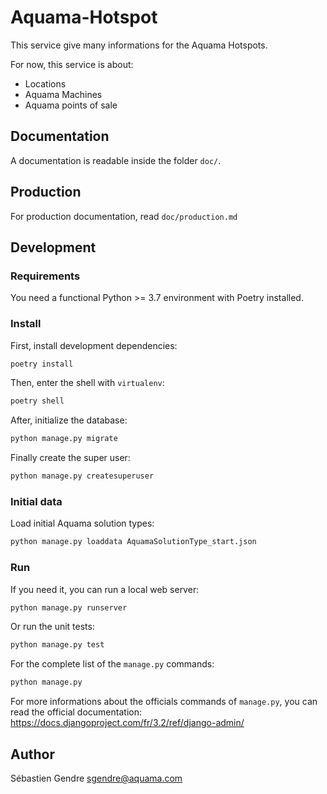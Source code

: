 # Aquama-Hotspot

This service give many informations for the Aquama Hotspots.

For now, this service is about:

- Locations
- Aquama Machines
- Aquama points of sale

## Documentation

A documentation is readable inside the folder `doc/`.

## Production

For production documentation, read `doc/production.md`

## Development

### Requirements

You need a functional Python >= 3.7 environment with Poetry installed.

### Install

First, install development dependencies:

```sh
poetry install
```

Then, enter the shell with `virtualenv`:

```sh
poetry shell
```

After, initialize the database:

```sh
python manage.py migrate
```

Finally create the super user:

```sh
python manage.py createsuperuser
```

### Initial data

Load initial Aquama solution types:

```sh
python manage.py loaddata AquamaSolutionType_start.json
```

### Run

If you need it, you can run a local web server:

```sh
python manage.py runserver
```

Or run the unit tests:

```sh
python manage.py test
```

For the complete list of the `manage.py` commands:

```sh
python manage.py
```

For more informations about the officials commands of `manage.py`, you
can read the official documentation:
https://docs.djangoproject.com/fr/3.2/ref/django-admin/

## Author

Sébastien Gendre <sgendre@aquama.com>
